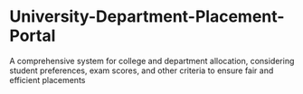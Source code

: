 # University-Department-Placement-Portal
A comprehensive system for college and department allocation, considering student preferences, exam scores, and other criteria to ensure fair and efficient placements
